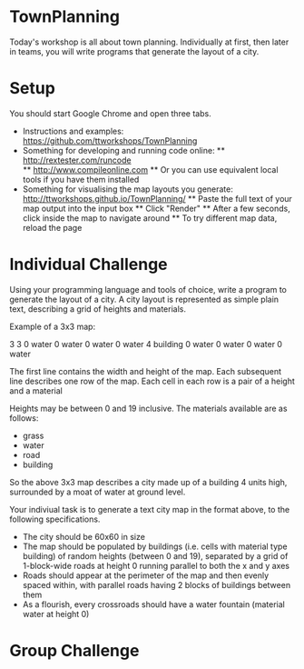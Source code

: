 TownPlanning
============

Today's workshop is all about town planning. Individually at first,
then later in teams, you will write programs that generate the layout
of a city.

Setup
=====

You should start Google Chrome and open three tabs.

* Instructions and examples: https://github.com/ttworkshops/TownPlanning  
* Something for developing and running code online:
** http://rextester.com/runcode  
** http://www.compileonline.com 
** Or you can use equivalent local tools if you have them installed
* Something for visualising the map layouts you generate: http://ttworkshops.github.io/TownPlanning/ 
** Paste the full text of your map output into the input box
** Click "Render"
** After a few seconds, click inside the map to navigate around
** To try different map data, reload the page

Individual Challenge
====================

Using your programming language and tools of choice, write a program
to generate the layout of a city. A city layout is represented as
simple plain text, describing a grid of heights and materials.

Example of a 3x3 map:

3 3
0 water 0 water    0 water
0 water 4 building 0 water
0 water 0 water    0 water

The first line contains the width and height of the map.
Each subsequent line describes one row of the map.
Each cell in each row is a pair of a height and a material

Heights may be between 0 and 19 inclusive. The materials available are
as follows:

* grass
* water
* road
* building

So the above 3x3 map describes a city made up of a building 4 units
high, surrounded by a moat of water at ground level.

Your indiviual task is to generate a text city map in the format
above, to the following specifications.

* The city should be 60x60 in size
* The map should be populated by buildings (i.e. cells with material type building) of random heights (between 0 and 19), separated by a grid of 1-block-wide roads at height 0 running parallel to both the x and y axes
* Roads should appear at the perimeter of the map and then evenly spaced within, with parallel roads having 2 blocks of buildings between them
* As a flourish, every crossroads should have a water fountain (material water at height 0)


Group Challenge
===============